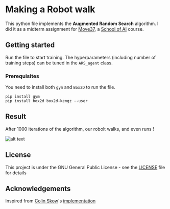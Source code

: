 # Making a Robot walk

This python file implements the **Augmented Random Search** algorithm. I did it as a midterm assignment for [Move37](https://www.theschool.ai/courses/move-37-course/), a [School of AI](https://www.theschool.ai) course.


## Getting started

Run the file to start training. The hyperparameters (including number of training steps) can be tuned in  the ``ARS_agent`` class.


### Prerequisites

You need to install both ``gym`` and ``Box2D`` to run the file.

```
pip install gym
pip install box2d box2d-kengz --user
```


## Result

After 1000 iterations of the algorithm, our robolt walks, and even runs !

![alt text](https://github.com/RomDeffayet/Bipedal_robot_walk/blob/master/results_1000steps.gif)


## License

This project is under the GNU General Public License - see the [LICENSE](LICENSE) file for details

## Acknowledgements

Inspired from [Colin Skow](https://github.com/colinskow)'s [implementation](https://github.com/colinskow/move37/tree/master/ars)

